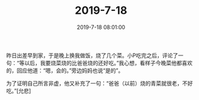 ﻿---
title: "2019-7-18"
date: 2019-7-18 08:01:00
tags: 文字
categories: 爸爸
---
昨日出差早到家，于是晚上换我做饭，烧了几个菜。小P吃完之后，评论了一句：“等以后，我要烧菜烧的比爸爸烧的还好吃。”我心想，看样子今晚菜他都喜欢的，回应他道：“嗯，会的。”旁边妈妈也说“是的”。

为了证明自己所言非虚，他又补充了一句：“爸爸（以前）烧的青菜就很老，不好吃。”[允悲]